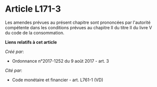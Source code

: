 # Article L171-3

Les amendes prévues au présent chapitre sont prononcées par l'autorité compétente dans les conditions prévues au chapitre II
du titre II du livre V du code de la consommation.

**Liens relatifs à cet article**

_Créé par_:

  - Ordonnance n°2017-1252 du 9 août 2017 - art. 3

_Cité par_:

  - Code monétaire et financier - art. L761-1 (VD)
